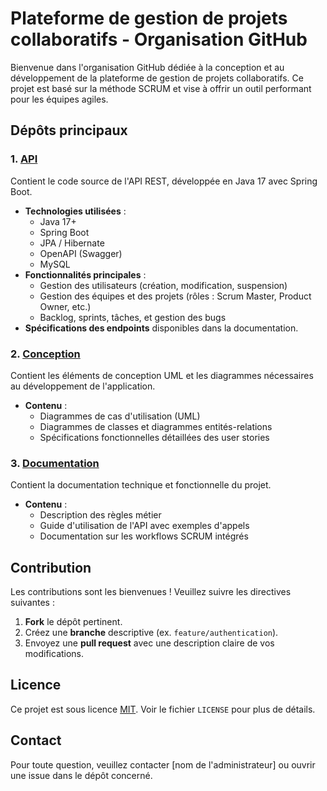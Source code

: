 # Plateforme de gestion de projets collaboratifs - Organisation GitHub

Bienvenue dans l'organisation GitHub dédiée à la conception et au développement de la plateforme de gestion de projets collaboratifs. Ce projet est basé sur la méthode SCRUM et vise à offrir un outil performant pour les équipes agiles.

## Dépôts principaux

### 1. [API](https://github.com/organization/api)
Contient le code source de l'API REST, développée en Java 17 avec Spring Boot.

- **Technologies utilisées** :
  - Java 17+
  - Spring Boot
  - JPA / Hibernate
  - OpenAPI (Swagger)
  - MySQL
- **Fonctionnalités principales** :
  - Gestion des utilisateurs (création, modification, suspension)
  - Gestion des équipes et des projets (rôles : Scrum Master, Product Owner, etc.)
  - Backlog, sprints, tâches, et gestion des bugs
- **Spécifications des endpoints** disponibles dans la documentation.

### 2. [Conception](https://github.com/organization/conception)
Contient les éléments de conception UML et les diagrammes nécessaires au développement de l'application.

- **Contenu** :
  - Diagrammes de cas d'utilisation (UML)
  - Diagrammes de classes et diagrammes entités-relations
  - Spécifications fonctionnelles détaillées des user stories

### 3. [Documentation](https://github.com/organization/documentation)
Contient la documentation technique et fonctionnelle du projet.

- **Contenu** :
  - Description des règles métier
  - Guide d'utilisation de l'API avec exemples d'appels
  - Documentation sur les workflows SCRUM intégrés

## Contribution

Les contributions sont les bienvenues ! Veuillez suivre les directives suivantes :

1. **Fork** le dépôt pertinent.
2. Créez une **branche** descriptive (ex. `feature/authentication`).
3. Envoyez une **pull request** avec une description claire de vos modifications.

## Licence

Ce projet est sous licence [MIT](https://opensource.org/licenses/MIT). Voir le fichier `LICENSE` pour plus de détails.

## Contact

Pour toute question, veuillez contacter [nom de l'administrateur] ou ouvrir une issue dans le dépôt concerné.
